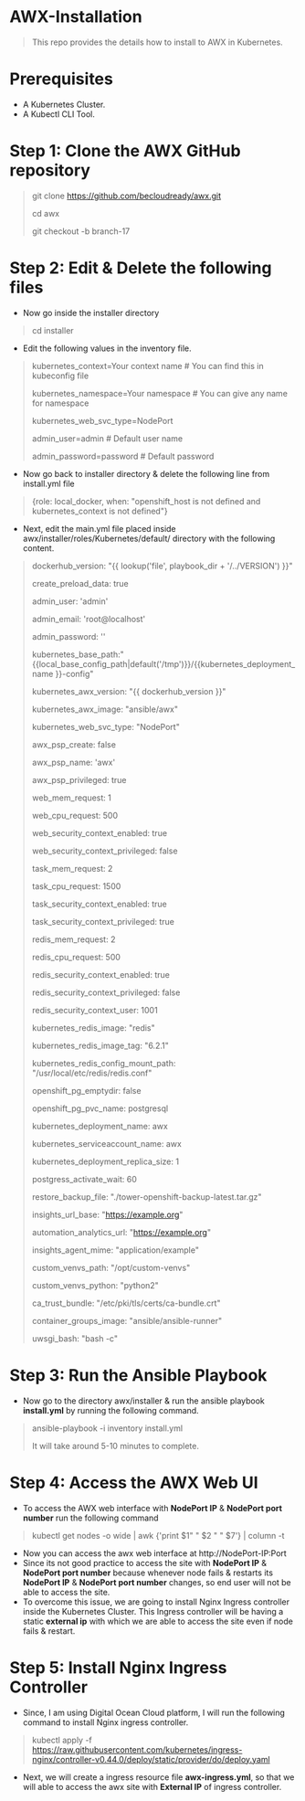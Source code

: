 # AWX-Installation
> This repo provides the details how to install to AWX in Kubernetes.

# Prerequisites
* A Kubernetes Cluster.
* A Kubectl CLI Tool.

# Step 1: Clone the AWX GitHub repository

> git clone https://github.com/becloudready/awx.git
>
> cd awx
>
> git checkout -b branch-17

# Step 2: Edit & Delete the following files
* Now go inside the installer directory
> cd installer
* Edit the following values in the inventory file.
> kubernetes_context=Your context name  # You can find this in kubeconfig file
>
> kubernetes_namespace=Your namespace   # You can give any name for namespace
>
> kubernetes_web_svc_type=NodePort
>
> admin_user=admin          # Default user name
>
> admin_password=password   # Default password

* Now go back to installer directory & delete the following line from install.yml file
> {role: local_docker, when: "openshift_host is not defined and kubernetes_context is not defined"}
* Next, edit the main.yml file placed inside awx/installer/roles/Kubernetes/default/ directory with the following content.
> 
>
>dockerhub_version: "{{ lookup('file', playbook_dir + '/../VERSION') }}"
>
>create_preload_data: true
>
>admin_user: 'admin'
>
>admin_email: 'root@localhost'
>
>admin_password: ''
>
>kubernetes_base_path:"{{local_base_config_path|default('/tmp')}}/{{kubernetes_deployment_name }}-config"
>
>kubernetes_awx_version: "{{ dockerhub_version }}"
>
>kubernetes_awx_image: "ansible/awx"
>
>kubernetes_web_svc_type: "NodePort"
>
>awx_psp_create: false
>
>awx_psp_name: 'awx'
>
>awx_psp_privileged: true
>
>web_mem_request: 1
>
>web_cpu_request: 500
>
>web_security_context_enabled: true
>
>web_security_context_privileged: false
>
>task_mem_request: 2
>
>task_cpu_request: 1500
>
>task_security_context_enabled: true
>
>task_security_context_privileged: true
>
>redis_mem_request: 2
>
>redis_cpu_request: 500
>
>redis_security_context_enabled: true
>
>redis_security_context_privileged: false
>
>redis_security_context_user: 1001
>
>kubernetes_redis_image: "redis"
>
>kubernetes_redis_image_tag: "6.2.1"
>
>kubernetes_redis_config_mount_path: "/usr/local/etc/redis/redis.conf"
>
>openshift_pg_emptydir: false
>
>openshift_pg_pvc_name: postgresql
>
>kubernetes_deployment_name: awx
>
>kubernetes_serviceaccount_name: awx
>
>kubernetes_deployment_replica_size: 1
>
>postgress_activate_wait: 60
>
>restore_backup_file: "./tower-openshift-backup-latest.tar.gz"
>
>insights_url_base: "https://example.org"
>
>automation_analytics_url: "https://example.org"
>
>insights_agent_mime: "application/example"
>
>custom_venvs_path: "/opt/custom-venvs"
>
>custom_venvs_python: "python2"
>
>ca_trust_bundle: "/etc/pki/tls/certs/ca-bundle.crt"
>
>container_groups_image: "ansible/ansible-runner"
>
>uwsgi_bash: "bash -c"

# Step 3: Run the Ansible Playbook
* Now go to the directory awx/installer & run the ansible playbook **install.yml** by running the following command.
> ansible-playbook -i inventory install.yml
>
> It will take around 5-10 minutes to complete.

# Step 4: Access the AWX Web UI
* To access the AWX web interface with **NodePort IP** & **NodePort port number** run the following command
> kubectl get nodes -o wide |  awk {'print $1" " $2 " " $7'} | column -t
* Now you can access the awx web interface at http://NodePort-IP:Port
* Since its not good practice to access the site with **NodePort IP** & **NodePort port number** because whenever node fails & restarts its **NodePort IP** & **NodePort port number** changes, so end user will not be able to access the site.
* To overcome this issue, we are going to install Nginx Ingress controller inside the Kubernetes Cluster. This Ingress controller will be having a static **external ip** with which we are able to access the site even if node fails & restart.

# Step 5: Install Nginx Ingress Controller
* Since, I am using Digital Ocean Cloud platform, I will run the following command to install Nginx ingress controller.
> kubectl apply -f https://raw.githubusercontent.com/kubernetes/ingress-nginx/controller-v0.44.0/deploy/static/provider/do/deploy.yaml

* Next, we will create a ingress resource file **awx-ingress.yml**, so that we will able to access the awx site with **External IP** of ingress controller. 